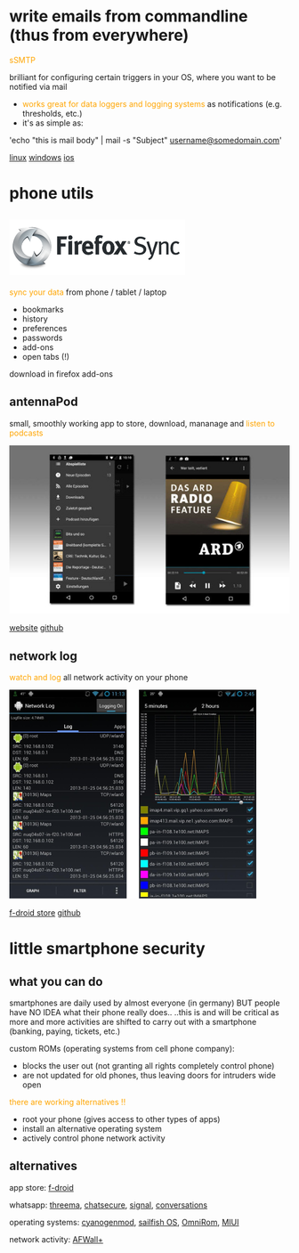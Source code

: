 # write emails from commandline (thus from everywhere)

<span style="color:orange">sSMTP</span>

brilliant for configuring certain triggers in your OS, where you want to be notified via mail

* <span style="color:orange"> works great for data loggers and logging systems</span> as notifications (e.g. thresholds, etc.)
* it's as simple as:

'echo "this is mail body" | mail -s "Subject" username@somedomain.com'

[linux](https://github.com/ajwans/sSMTP)
[windows](http://unixmail-w32.sourceforge.net/)
[ios](https://github.com/ajwans/sSMTP)

# phone utils

## ![](firefoxsync.png)

<span style="color:orange"> sync your data </span> from phone / tablet / laptop

* bookmarks
* history
* preferences
* passwords
* add-ons
* open tabs (!)


download in firefox add-ons

## antennaPod


small, smoothly working app to store, download, mananage and <span style="color:orange">listen to podcasts</span>

![](antennapod_action.jpeg)

<!--![](antennapod-logo.png)-->
[website](https://www.antennapod.org)
[github](https://github.com/AntennaPod/AntennaPod)

## network log

<span style="color:orange"> watch and log </span> all network activity on your phone

![](networklog_action.png)

<!--![](networklog.png)-->
[f-droid store](https://f-droid.org/repository/browse/?fdid=com.googlecode.networklog)
[github](https://github.com/pragma-/networklog/)

# little smartphone security

## what you can do

smartphones are daily used by almost everyone (in germany) BUT people have NO IDEA what their phone really does..
..this is and will be critical as more and more activities are shifted to carry out with a smartphone (banking, paying, tickets, etc.)

custom ROMs (operating systems from cell phone company):

* blocks the user out (not granting all rights completely control phone)
* are not updated for old phones, thus leaving doors for intruders wide open

<span style="color:orange"> there are working alternatives !! </span>

* root your phone (gives access to other types of apps)
* install an alternative operating system
* actively control phone network activity

## alternatives

app store: [f-droid](https://f-droid.org)

whatsapp: [threema](https://threema.ch/), [chatsecure](https://chatsecure.org/), [signal](https://whispersystems.org/), [conversations](https://f-droid.org/repository/browse/?fdid=eu.siacs.conversations)

operating systems: [cyanogenmod](http://www.cyanogenmod.org/), [sailfish OS](https://sailfishos.org/), [OmniRom](https://omnirom.org/), [MIUI](http://en.miui.com/)

network activity: [AFWall+](https://f-droid.org/repository/browse/?fdid=dev.ukanth.ufirewall)



